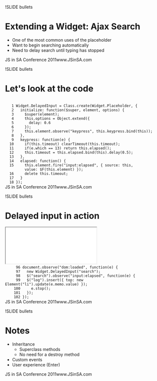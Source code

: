 !SLIDE bullets
# Extending a Widget: Ajax Search #
* One of the most common uses of the placeholder
* Want to begin searching automatically
* Need to delay search until typing has stopped
<div id='head'><span>JS in SA Conference 2011</span>www.JSinSA.com</div>

!SLIDE bullets
# Let's look at the code #
<code class="textmate-source twilight">
  <span class='linenum'> 1</span> <span class="source source_js">Widget<span class="meta meta_delimiter meta_delimiter_method meta_delimiter_method_period meta_delimiter_method_period_js">.</span>DelayedInput <span class="keyword keyword_operator keyword_operator_js">=</span> Class<span class="meta meta_delimiter meta_delimiter_method meta_delimiter_method_period meta_delimiter_method_period_js">.</span>create<span class="meta meta_brace meta_brace_round meta_brace_round_js">(</span>Widget<span class="meta meta_delimiter meta_delimiter_method meta_delimiter_method_period meta_delimiter_method_period_js">.</span>Placeholder<span class="meta meta_delimiter meta_delimiter_object meta_delimiter_object_comma meta_delimiter_object_comma_js">, </span><span class="meta meta_brace meta_brace_curly meta_brace_curly_js">{</span>
  <span class='linenum'> 2</span>   <span class="meta meta_function meta_function_json meta_function_json_js"><span class="entity entity_name entity_name_function entity_name_function_js">initialize</span>: <span class="storage storage_type storage_type_function storage_type_function_js">function</span><span class="punctuation punctuation_definition punctuation_definition_parameters punctuation_definition_parameters_begin punctuation_definition_parameters_begin_js">(</span><span class="variable variable_parameter variable_parameter_function variable_parameter_function_js">$super, element, options</span><span class="punctuation punctuation_definition punctuation_definition_parameters punctuation_definition_parameters_end punctuation_definition_parameters_end_js">)</span></span> <span class="meta meta_brace meta_brace_curly meta_brace_curly_js">{</span>
  <span class='linenum'> 3</span>     <span class="keyword keyword_operator keyword_operator_js">$</span><span class="variable variable_language variable_language_js">super</span><span class="meta meta_brace meta_brace_round meta_brace_round_js">(</span>element<span class="meta meta_brace meta_brace_round meta_brace_round_js">)</span><span class="punctuation punctuation_terminator punctuation_terminator_statement punctuation_terminator_statement_js">;</span>
  <span class='linenum'> 4</span>     <span class="variable variable_language variable_language_js">this</span><span class="meta meta_delimiter meta_delimiter_method meta_delimiter_method_period meta_delimiter_method_period_js">.</span><span class="support support_constant support_constant_dom support_constant_dom_js">options</span> <span class="keyword keyword_operator keyword_operator_js">=</span> <span class="support support_class support_class_js">Object</span><span class="meta meta_delimiter meta_delimiter_method meta_delimiter_method_period meta_delimiter_method_period_js">.</span>extend<span class="meta meta_brace meta_brace_round meta_brace_round_js">(</span><span class="meta meta_brace meta_brace_curly meta_brace_curly_js">{</span>
  <span class='linenum'> 5</span>       delay: <span class="constant constant_numeric constant_numeric_js">0.6</span>
  <span class='linenum'> 6</span>     <span class="meta meta_brace meta_brace_curly meta_brace_curly_js">}</span><span class="meta meta_brace meta_brace_round meta_brace_round_js">)</span><span class="punctuation punctuation_terminator punctuation_terminator_statement punctuation_terminator_statement_js">;</span>
  <span class='linenum'> 7</span>     <span class="variable variable_language variable_language_js">this</span><span class="meta meta_delimiter meta_delimiter_method meta_delimiter_method_period meta_delimiter_method_period_js">.</span>element<span class="meta meta_delimiter meta_delimiter_method meta_delimiter_method_period meta_delimiter_method_period_js">.</span>observe<span class="meta meta_brace meta_brace_round meta_brace_round_js">(</span><span class="string string_quoted string_quoted_double string_quoted_double_js"><span class="punctuation punctuation_definition punctuation_definition_string punctuation_definition_string_begin punctuation_definition_string_begin_js">"</span>keypress<span class="punctuation punctuation_definition punctuation_definition_string punctuation_definition_string_end punctuation_definition_string_end_js">"</span></span><span class="meta meta_delimiter meta_delimiter_object meta_delimiter_object_comma meta_delimiter_object_comma_js">, </span><span class="variable variable_language variable_language_js">this</span><span class="meta meta_delimiter meta_delimiter_method meta_delimiter_method_period meta_delimiter_method_period_js">.</span>keypress<span class="meta meta_delimiter meta_delimiter_method meta_delimiter_method_period meta_delimiter_method_period_js">.</span>bind<span class="meta meta_brace meta_brace_round meta_brace_round_js">(</span><span class="variable variable_language variable_language_js">this</span><span class="meta meta_brace meta_brace_round meta_brace_round_js">))</span><span class="punctuation punctuation_terminator punctuation_terminator_statement punctuation_terminator_statement_js">;</span>
  <span class='linenum'> 8</span>   <span class="meta meta_brace meta_brace_curly meta_brace_curly_js">}</span><span class="meta meta_delimiter meta_delimiter_object meta_delimiter_object_comma meta_delimiter_object_comma_js">,</span>
  <span class='linenum'> 9</span>   <span class="meta meta_function meta_function_json meta_function_json_js"><span class="entity entity_name entity_name_function entity_name_function_js">keypress</span>: <span class="storage storage_type storage_type_function storage_type_function_js">function</span><span class="punctuation punctuation_definition punctuation_definition_parameters punctuation_definition_parameters_begin punctuation_definition_parameters_begin_js">(</span><span class="variable variable_parameter variable_parameter_function variable_parameter_function_js">e</span><span class="punctuation punctuation_definition punctuation_definition_parameters punctuation_definition_parameters_end punctuation_definition_parameters_end_js">)</span></span> <span class="meta meta_brace meta_brace_curly meta_brace_curly_js">{</span>
  <span class='linenum'>10</span>     <span class="keyword keyword_control keyword_control_js">if</span><span class="meta meta_brace meta_brace_round meta_brace_round_js">(</span><span class="variable variable_language variable_language_js">this</span><span class="meta meta_delimiter meta_delimiter_method meta_delimiter_method_period meta_delimiter_method_period_js">.</span>timeout<span class="meta meta_brace meta_brace_round meta_brace_round_js">)</span> <span class="support support_function support_function_js">clearTimeout</span><span class="meta meta_brace meta_brace_round meta_brace_round_js">(</span><span class="variable variable_language variable_language_js">this</span><span class="meta meta_delimiter meta_delimiter_method meta_delimiter_method_period meta_delimiter_method_period_js">.</span>timeout<span class="meta meta_brace meta_brace_round meta_brace_round_js">)</span><span class="punctuation punctuation_terminator punctuation_terminator_statement punctuation_terminator_statement_js">;</span>
  <span class='linenum'>11</span>     <span class="keyword keyword_control keyword_control_js">if</span><span class="meta meta_brace meta_brace_round meta_brace_round_js">(</span>e<span class="meta meta_delimiter meta_delimiter_method meta_delimiter_method_period meta_delimiter_method_period_js">.</span>which <span class="keyword keyword_operator keyword_operator_js">==</span> <span class="constant constant_numeric constant_numeric_js">13</span><span class="meta meta_brace meta_brace_round meta_brace_round_js">)</span> <span class="keyword keyword_control keyword_control_js">return</span> <span class="variable variable_language variable_language_js">this</span><span class="meta meta_delimiter meta_delimiter_method meta_delimiter_method_period meta_delimiter_method_period_js">.</span>elapsed<span class="meta meta_brace meta_brace_round meta_brace_round_js">()</span><span class="punctuation punctuation_terminator punctuation_terminator_statement punctuation_terminator_statement_js">;</span>
  <span class='linenum'>12</span>     <span class="variable variable_language variable_language_js">this</span><span class="meta meta_delimiter meta_delimiter_method meta_delimiter_method_period meta_delimiter_method_period_js">.</span>timeout <span class="keyword keyword_operator keyword_operator_js">=</span> <span class="variable variable_language variable_language_js">this</span><span class="meta meta_delimiter meta_delimiter_method meta_delimiter_method_period meta_delimiter_method_period_js">.</span>elapsed<span class="meta meta_delimiter meta_delimiter_method meta_delimiter_method_period meta_delimiter_method_period_js">.</span>bind<span class="meta meta_brace meta_brace_round meta_brace_round_js">(</span><span class="variable variable_language variable_language_js">this</span><span class="meta meta_brace meta_brace_round meta_brace_round_js">)</span><span class="meta meta_delimiter meta_delimiter_method meta_delimiter_method_period meta_delimiter_method_period_js">.</span>delay<span class="meta meta_brace meta_brace_round meta_brace_round_js">(</span><span class="constant constant_numeric constant_numeric_js">0.5</span><span class="meta meta_brace meta_brace_round meta_brace_round_js">)</span><span class="punctuation punctuation_terminator punctuation_terminator_statement punctuation_terminator_statement_js">;</span>
  <span class='linenum'>13</span>   <span class="meta meta_brace meta_brace_curly meta_brace_curly_js">}</span><span class="meta meta_delimiter meta_delimiter_object meta_delimiter_object_comma meta_delimiter_object_comma_js">,</span>
  <span class='linenum'>14</span>   <span class="meta meta_function meta_function_json meta_function_json_js"><span class="entity entity_name entity_name_function entity_name_function_js">elapsed</span>: <span class="storage storage_type storage_type_function storage_type_function_js">function</span><span class="punctuation punctuation_definition punctuation_definition_parameters punctuation_definition_parameters_begin punctuation_definition_parameters_begin_js">(</span><span class="punctuation punctuation_definition punctuation_definition_parameters punctuation_definition_parameters_end punctuation_definition_parameters_end_js">)</span></span> <span class="meta meta_brace meta_brace_curly meta_brace_curly_js">{</span>
  <span class='linenum'>15</span>     <span class="variable variable_language variable_language_js">this</span><span class="meta meta_delimiter meta_delimiter_method meta_delimiter_method_period meta_delimiter_method_period_js">.</span>element<span class="meta meta_delimiter meta_delimiter_method meta_delimiter_method_period meta_delimiter_method_period_js">.</span>fire<span class="meta meta_brace meta_brace_round meta_brace_round_js">(</span><span class="string string_quoted string_quoted_double string_quoted_double_js"><span class="punctuation punctuation_definition punctuation_definition_string punctuation_definition_string_begin punctuation_definition_string_begin_js">"</span>input:elapsed<span class="punctuation punctuation_definition punctuation_definition_string punctuation_definition_string_end punctuation_definition_string_end_js">"</span></span><span class="meta meta_delimiter meta_delimiter_object meta_delimiter_object_comma meta_delimiter_object_comma_js">, </span><span class="meta meta_brace meta_brace_curly meta_brace_curly_js">{</span> source: <span class="variable variable_language variable_language_js">this</span><span class="meta meta_delimiter meta_delimiter_object meta_delimiter_object_comma meta_delimiter_object_comma_js">, </span>
  <span class='linenum'>  </span>     value: <span class="keyword keyword_operator keyword_operator_js">$</span>F<span class="meta meta_brace meta_brace_round meta_brace_round_js">(</span><span class="variable variable_language variable_language_js">this</span><span class="meta meta_delimiter meta_delimiter_method meta_delimiter_method_period meta_delimiter_method_period_js">.</span>element<span class="meta meta_brace meta_brace_round meta_brace_round_js">)</span> <span class="meta meta_brace meta_brace_curly meta_brace_curly_js">}</span><span class="meta meta_brace meta_brace_round meta_brace_round_js">)</span><span class="punctuation punctuation_terminator punctuation_terminator_statement punctuation_terminator_statement_js">;</span>
  <span class='linenum'>16</span>     <span class="keyword keyword_operator keyword_operator_js">delete</span> <span class="variable variable_language variable_language_js">this</span><span class="meta meta_delimiter meta_delimiter_method meta_delimiter_method_period meta_delimiter_method_period_js">.</span>timeout<span class="punctuation punctuation_terminator punctuation_terminator_statement punctuation_terminator_statement_js">;</span>
  <span class='linenum'>17</span>   <span class="meta meta_brace meta_brace_curly meta_brace_curly_js">}</span>
  <span class='linenum'>18</span> <span class="meta meta_brace meta_brace_curly meta_brace_curly_js">}</span><span class="meta meta_brace meta_brace_round meta_brace_round_js">)</span><span class="punctuation punctuation_terminator punctuation_terminator_statement punctuation_terminator_statement_js">;</span></span>
</code>  
<div id='head'><span>JS in SA Conference 2011</span>www.JSinSA.com</div>

!SLIDE bullets
# Delayed input in action #
<iframe src='delayed_input_1.html' style='height:120px;'></iframe>
<code class="textmate-source twilight">
  <span class='linenum'>   96</span> <span class="support support_class support_class_js">document</span><span class="meta meta_delimiter meta_delimiter_method meta_delimiter_method_period meta_delimiter_method_period_js">.</span>observe<span class="meta meta_brace meta_brace_round meta_brace_round_js">(</span><span class="string string_quoted string_quoted_double string_quoted_double_js"><span class="punctuation punctuation_definition punctuation_definition_string punctuation_definition_string_begin punctuation_definition_string_begin_js">"</span>dom:loaded<span class="punctuation punctuation_definition punctuation_definition_string punctuation_definition_string_end punctuation_definition_string_end_js">"</span></span><span class="meta meta_delimiter meta_delimiter_object meta_delimiter_object_comma meta_delimiter_object_comma_js">, </span><span class="storage storage_type storage_type_js">function</span><span class="meta meta_brace meta_brace_round meta_brace_round_js">(</span>e<span class="meta meta_brace meta_brace_round meta_brace_round_js">)</span> <span class="meta meta_brace meta_brace_curly meta_brace_curly_js">{</span>
  <span class='linenum'>   97</span>   <span class="meta meta_class meta_class_instance meta_class_instance_constructor"><span class="keyword keyword_operator keyword_operator_new keyword_operator_new_js">new</span> <span class="entity entity_name entity_name_type entity_name_type_instance entity_name_type_instance_js">Widget.DelayedInput</span></span><span class="meta meta_brace meta_brace_round meta_brace_round_js">(</span><span class="string string_quoted string_quoted_double string_quoted_double_js"><span class="punctuation punctuation_definition punctuation_definition_string punctuation_definition_string_begin punctuation_definition_string_begin_js">"</span>search<span class="punctuation punctuation_definition punctuation_definition_string punctuation_definition_string_end punctuation_definition_string_end_js">"</span></span><span class="meta meta_brace meta_brace_round meta_brace_round_js">)</span><span class="punctuation punctuation_terminator punctuation_terminator_statement punctuation_terminator_statement_js">;</span>
  <span class='linenum'>   98</span>   <span class="keyword keyword_operator keyword_operator_js">$</span><span class="meta meta_brace meta_brace_round meta_brace_round_js">(</span><span class="string string_quoted string_quoted_double string_quoted_double_js"><span class="punctuation punctuation_definition punctuation_definition_string punctuation_definition_string_begin punctuation_definition_string_begin_js">"</span>search<span class="punctuation punctuation_definition punctuation_definition_string punctuation_definition_string_end punctuation_definition_string_end_js">"</span></span><span class="meta meta_brace meta_brace_round meta_brace_round_js">)</span><span class="meta meta_delimiter meta_delimiter_method meta_delimiter_method_period meta_delimiter_method_period_js">.</span>observe<span class="meta meta_brace meta_brace_round meta_brace_round_js">(</span><span class="string string_quoted string_quoted_double string_quoted_double_js"><span class="punctuation punctuation_definition punctuation_definition_string punctuation_definition_string_begin punctuation_definition_string_begin_js">"</span>input:elapsed<span class="punctuation punctuation_definition punctuation_definition_string punctuation_definition_string_end punctuation_definition_string_end_js">"</span></span><span class="meta meta_delimiter meta_delimiter_object meta_delimiter_object_comma meta_delimiter_object_comma_js">, </span><span class="storage storage_type storage_type_js">function</span><span class="meta meta_brace meta_brace_round meta_brace_round_js">(</span>e<span class="meta meta_brace meta_brace_round meta_brace_round_js">)</span> <span class="meta meta_brace meta_brace_curly meta_brace_curly_js">{</span>
  <span class='linenum'>   99</span>   <span class="keyword keyword_operator keyword_operator_js">$</span><span class="meta meta_brace meta_brace_round meta_brace_round_js">(</span><span class="string string_quoted string_quoted_double string_quoted_double_js"><span class="punctuation punctuation_definition punctuation_definition_string punctuation_definition_string_begin punctuation_definition_string_begin_js">"</span>log<span class="punctuation punctuation_definition punctuation_definition_string punctuation_definition_string_end punctuation_definition_string_end_js">"</span></span><span class="meta meta_brace meta_brace_round meta_brace_round_js">)</span><span class="meta meta_delimiter meta_delimiter_method meta_delimiter_method_period meta_delimiter_method_period_js">.</span>insert<span class="meta meta_brace meta_brace_round meta_brace_round_js">(</span><span class="meta meta_brace meta_brace_curly meta_brace_curly_js">{</span> top: <span class="meta meta_class meta_class_instance meta_class_instance_constructor"><span class="keyword keyword_operator keyword_operator_new keyword_operator_new_js">new</span> <span class="entity entity_name entity_name_type entity_name_type_instance entity_name_type_instance_js">Element</span></span><span class="meta meta_brace meta_brace_round meta_brace_round_js">(</span><span class="string string_quoted string_quoted_double string_quoted_double_js"><span class="punctuation punctuation_definition punctuation_definition_string punctuation_definition_string_begin punctuation_definition_string_begin_js">"</span>li<span class="punctuation punctuation_definition punctuation_definition_string punctuation_definition_string_end punctuation_definition_string_end_js">"</span></span><span class="meta meta_brace meta_brace_round meta_brace_round_js">)</span><span class="meta meta_delimiter meta_delimiter_method meta_delimiter_method_period meta_delimiter_method_period_js">.</span>update<span class="meta meta_brace meta_brace_round meta_brace_round_js">(</span>e<span class="meta meta_delimiter meta_delimiter_method meta_delimiter_method_period meta_delimiter_method_period_js">.</span>memo<span class="meta meta_delimiter meta_delimiter_method meta_delimiter_method_period meta_delimiter_method_period_js">.</span><span class="support support_constant support_constant_dom support_constant_dom_js">value</span><span class="meta meta_brace meta_brace_round meta_brace_round_js">)</span> <span class="meta meta_brace meta_brace_curly meta_brace_curly_js">}</span><span class="meta meta_brace meta_brace_round meta_brace_round_js">)</span><span class="punctuation punctuation_terminator punctuation_terminator_statement punctuation_terminator_statement_js">;</span>
  <span class='linenum'>  100</span>     e<span class="meta meta_delimiter meta_delimiter_method meta_delimiter_method_period meta_delimiter_method_period_js">.</span><span class="support support_function support_function_js">stop</span><span class="meta meta_brace meta_brace_round meta_brace_round_js">()</span><span class="punctuation punctuation_terminator punctuation_terminator_statement punctuation_terminator_statement_js">;</span>
  <span class='linenum'>  101</span>   <span class="meta meta_brace meta_brace_curly meta_brace_curly_js">}</span><span class="meta meta_brace meta_brace_round meta_brace_round_js">)</span><span class="punctuation punctuation_terminator punctuation_terminator_statement punctuation_terminator_statement_js">;</span>
  <span class='linenum'>  102</span> <span class="meta meta_brace meta_brace_curly meta_brace_curly_js">}</span><span class="meta meta_brace meta_brace_round meta_brace_round_js">)</span><span class="punctuation punctuation_terminator punctuation_terminator_statement punctuation_terminator_statement_js">;</span>
</code>
<div id='head'><span>JS in SA Conference 2011</span>www.JSinSA.com</div>

!SLIDE bullets
# Notes #
* Inheritance
  * Superclass methods
  * No need for a destroy method
* Custom events
* User experience (Enter)
<div id='head'><span>JS in SA Conference 2011</span>www.JSinSA.com</div>
